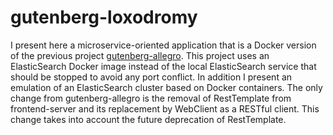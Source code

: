 # gutenberg-loxodromy
I present here a microservice-oriented application that is a Docker version of the previous project [gutenberg-allegro](https://github.com/dubersfeld/gutenberg-allegro). This project uses an ElasticSearch Docker image instead of the local ElasticSearch service that should be stopped to avoid any port conflict. In addition I present an emulation of an ElasticSearch cluster based on Docker containers.  The only change from gutenberg-allegro is the removal of RestTemplate from frontend-server and its replacement by WebClient as a RESTful client. This change takes into account the future deprecation of RestTemplate.
